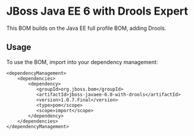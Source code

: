 JBoss Java EE 6 with Drools Expert
==========================

This BOM builds on the Java EE full profile BOM, adding Drools.
 
Usage
-----
 
To use the BOM, import into your dependency management:

    <dependencyManagement>
        <dependencies>
            <dependency>
               <groupId>org.jboss.bom</groupId>
               <artifactId>jboss-javaee-6.0-with-drools</artifactId>
               <version>1.0.7.Final</version>
               <type>pom</scope>
               <scope>import</scope>
            </dependency>
        </dependencies>
    </dependencyManagement>

